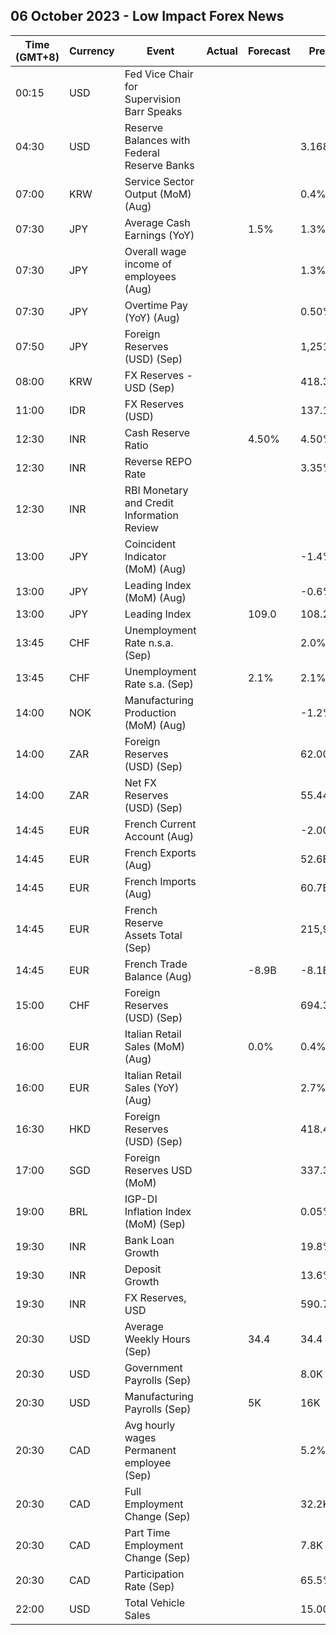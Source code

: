 ## 06 October 2023 - Low Impact Forex News

| Time (GMT+8) | Currency | Event | Actual | Forecast | Previous |
|------|----------|-------|--------|----------|----------|
| 00:15 | USD | Fed Vice Chair for Supervision Barr Speaks |  |  |  |
| 04:30 | USD | Reserve Balances with Federal Reserve Banks |  |  | 3.168T |
| 07:00 | KRW | Service Sector Output (MoM) (Aug) |  |  | 0.4% |
| 07:30 | JPY | Average Cash Earnings (YoY) |  | 1.5% | 1.3% |
| 07:30 | JPY | Overall wage income of employees (Aug) |  |  | 1.3% |
| 07:30 | JPY | Overtime Pay (YoY) (Aug) |  |  | 0.50% |
| 07:50 | JPY | Foreign Reserves (USD) (Sep) |  |  | 1,251.2B |
| 08:00 | KRW | FX Reserves - USD (Sep) |  |  | 418.30B |
| 11:00 | IDR | FX Reserves (USD) |  |  | 137.10B |
| 12:30 | INR | Cash Reserve Ratio |  | 4.50% | 4.50% |
| 12:30 | INR | Reverse REPO Rate |  |  | 3.35% |
| 12:30 | INR | RBI Monetary and Credit Information Review |  |  |  |
| 13:00 | JPY | Coincident Indicator (MoM) (Aug) |  |  | -1.4% |
| 13:00 | JPY | Leading Index (MoM) (Aug) |  |  | -0.6% |
| 13:00 | JPY | Leading Index |  | 109.0 | 108.2 |
| 13:45 | CHF | Unemployment Rate n.s.a. (Sep) |  |  | 2.0% |
| 13:45 | CHF | Unemployment Rate s.a. (Sep) |  | 2.1% | 2.1% |
| 14:00 | NOK | Manufacturing Production (MoM) (Aug) |  |  | -1.2% |
| 14:00 | ZAR | Foreign Reserves (USD) (Sep) |  |  | 62.00B |
| 14:00 | ZAR | Net FX Reserves (USD) (Sep) |  |  | 55.444B |
| 14:45 | EUR | French Current Account (Aug) |  |  | -2.00B |
| 14:45 | EUR | French Exports (Aug) |  |  | 52.6B |
| 14:45 | EUR | French Imports (Aug) |  |  | 60.7B |
| 14:45 | EUR | French Reserve Assets Total (Sep) |  |  | 215,995.0M |
| 14:45 | EUR | French Trade Balance (Aug) |  | -8.9B | -8.1B |
| 15:00 | CHF | Foreign Reserves (USD) (Sep) |  |  | 694.3B |
| 16:00 | EUR | Italian Retail Sales (MoM) (Aug) |  | 0.0% | 0.4% |
| 16:00 | EUR | Italian Retail Sales (YoY) (Aug) |  |  | 2.7% |
| 16:30 | HKD | Foreign Reserves (USD) (Sep) |  |  | 418.40B |
| 17:00 | SGD | Foreign Reserves USD (MoM) |  |  | 337.3B |
| 19:00 | BRL | IGP-DI Inflation Index (MoM) (Sep) |  |  | 0.05% |
| 19:30 | INR | Bank Loan Growth |  |  | 19.8% |
| 19:30 | INR | Deposit Growth |  |  | 13.6% |
| 19:30 | INR | FX Reserves, USD |  |  | 590.70B |
| 20:30 | USD | Average Weekly Hours (Sep) |  | 34.4 | 34.4 |
| 20:30 | USD | Government Payrolls (Sep) |  |  | 8.0K |
| 20:30 | USD | Manufacturing Payrolls (Sep) |  | 5K | 16K |
| 20:30 | CAD | Avg hourly wages Permanent employee (Sep) |  |  | 5.2% |
| 20:30 | CAD | Full Employment Change (Sep) |  |  | 32.2K |
| 20:30 | CAD | Part Time Employment Change (Sep) |  |  | 7.8K |
| 20:30 | CAD | Participation Rate (Sep) |  |  | 65.5% |
| 22:00 | USD | Total Vehicle Sales |  |  | 15.00M |
